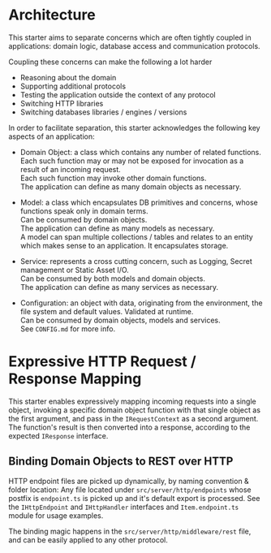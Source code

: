 # Architecture
This starter aims to separate concerns which are often tightly coupled in applications: domain logic, database access and communication protocols.

Coupling these concerns can make the following a lot harder<br/>
- Reasoning about the domain
- Supporting additional protocols
- Testing the application outside the context of any protocol
- Switching HTTP libraries
- Switching databases libraries / engines / versions

In order to facilitate separation, this starter acknowledges the following key aspects of an application:

- Domain Object: a class which contains any number of related functions.<br/>
Each such function may or may not be exposed for invocation as a result of an incoming request.<br/>
Each such function may invoke other domain functions.<br/>
The application can define as many domain objects as necessary.<br/>

- Model: a class which encapsulates DB primitives and concerns, whose functions speak only in domain terms.<br/>
Can be consumed by domain objects.<br/>
The application can define as many models as necessary.<br/>
A model can span multiple collections / tables and relates to an entity which makes sense to an application.
It encapsulates storage.

- Service: represents a cross cutting concern, such as Logging, Secret management or Static Asset I/O.<br/>
Can be consumed by both models and domain objects.<br/>
The application can define as many services as necessary.<br/>

- Configuration: an object with data, originating from the environment, the file system and default values.
Validated at runtime. <br/>
Can be consumed by domain objects, models and services.<br/>
See `CONFIG.md` for more info.

# Expressive HTTP Request / Response Mapping
This starter enables expressively mapping incoming requests into a single object, invoking a specific domain object function with that single object as the first argument, and pass in the `IRequestContext` as a second argument. The function's result is then converted into a response, according to the expected `IResponse` interface.

## Binding Domain Objects to REST over HTTP

HTTP endpoint files are picked up dynamically, by naming convention & folder location:
Any file located under `src/server/http/endpoints` whose postfix is `endpoint.ts` is picked up and it's default export is processed.
See the `IHttpEndpoint` and `IHttpHandler` interfaces and `Item.endpoint.ts` module for usage examples.

The binding magic happens in the `src/server/http/middleware/rest` file, and can be easily applied to any other protocol.